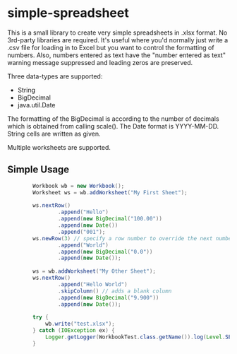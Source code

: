 # simple-spreadsheet

This is a small library to create very simple spreadsheets in .xlsx format.  No 3rd-party libraries are required.  It's
useful where you'd normally just write a .csv file for loading in to Excel but you want to control the formatting of numbers.  Also, numbers entered as text have the "number entered as text" warning message suppressed and leading zeros are preserved.

Three data-types are supported:

* String
* BigDecimal
* java.util.Date

The formatting of the BigDecimal is according to the number of decimals which is obtained from calling scale().  The Date format is YYYY-MM-DD.  String cells are written as given.

Multiple worksheets are supported.

## Simple Usage

```java
        Workbook wb = new Workbook();
        Worksheet ws = wb.addWorksheet("My First Sheet");
        
        ws.nextRow()
                .append("Hello")
                .append(new BigDecimal("100.00"))
                .append(new Date())
                .append("001");
        ws.newRow(3) // specify a row number to override the next number
                .append("World")
                .append(new BigDecimal("0.0"))
                .append(new Date());
        
        ws = wb.addWorksheet("My Other Sheet");
        ws.nextRow()
                .append("Hello World")
                .skipColumn() // adds a blank column
                .append(new BigDecimal("9.900"))
                .append(new Date());
        
        try {
            wb.write("test.xlsx");
        } catch (IOException ex) {
            Logger.getLogger(WorkbookTest.class.getName()).log(Level.SEVERE, null, ex);
        }
```
